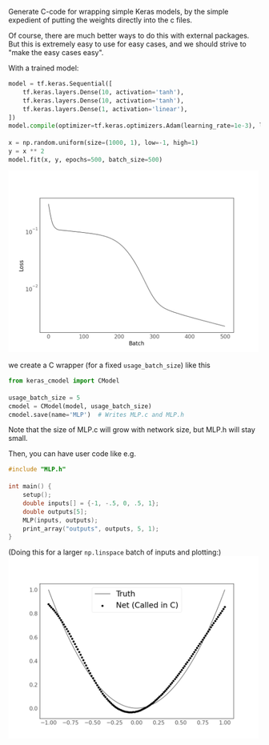 Generate C-code for wrapping simple Keras models, by the simple expedient of putting the weights directly into the c files.

Of course, there are much better ways to do this with external packages. But this is extremely easy to use for easy cases, and we should strive to "make the easy cases easy".

With a trained model:
```python
model = tf.keras.Sequential([
    tf.keras.layers.Dense(10, activation='tanh'),
    tf.keras.layers.Dense(10, activation='tanh'),
    tf.keras.layers.Dense(1, activation='linear'),
])
model.compile(optimizer=tf.keras.optimizers.Adam(learning_rate=1e-3), loss='mse')

x = np.random.uniform(size=(1000, 1), low=-1, high=1)
y = x ** 2
model.fit(x, y, epochs=500, batch_size=500)
```
<img src="mlp_training.png" width=500px />

we create a C wrapper (for a fixed `usage_batch_size`) like this
```python
from keras_cmodel import CModel

usage_batch_size = 5
cmodel = CModel(model, usage_batch_size)
cmodel.save(name='MLP')  # Writes MLP.c and MLP.h
```

Note that the size of MLP.c will grow with network size, but MLP.h will stay small.

Then, you can have user code like e.g.
```C
#include "MLP.h"

int main() {
    setup();
    double inputs[] = {-1, -.5, 0, .5, 1};
    double outputs[5];
    MLP(inputs, outputs);
    print_array("outputs", outputs, 5, 1);
}
```

(Doing this for a larger `np.linspace` batch of inputs and plotting:)
<img src="mlp_result.png" width=500px />
